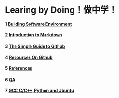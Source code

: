 
# Learing by Doing！做中学！

#### 1 [Building Software Environment](https://github.com/PySEE/home/tree/S2018/guide/BuildingSoftwareEnvironment.md) 
#### 2 [Introduction to Markdown](https://github.com/PySEE/home/tree/S2018/guide/Introduction2Markdown.md) 

#### 3 [The Simple Guide to Github](https://github.com/PySEE/home/tree/S2018/guide/TheSimpleGuide2Github.md) 

#### 4 [Resources On Github](https://github.com/PySEE/home/tree/S2018/guide/ResourcesOnGithub.md) 

#### 5 [References](https://github.com/PySEE/home/tree/S2018/guide/References.md) 

#### 6 [QA](https://github.com/PySEE/home/tree/S2018/guide/QA.md) 

#### 7 [GCC C/C++,Python and Ubuntu](https://github.com/PySEE/home/tree/S2018/guide/Ubuntu-Python-C.md) 